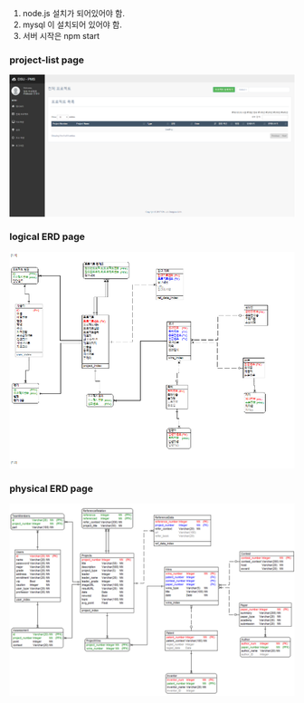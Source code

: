1. node.js 설치가 되어있어야 함.
2. mysql 이 설치되어 있어야 함.
3. 서버 시작은 npm start


###
### project-list page
![mainpage](./demo-images/mainpage.png)
###
### logical ERD page
![erd12-5](./demo-images/erd12-5.png)
###
### physical ERD page
![erd12-5e](./demo-images/erd12-5e.PNG)